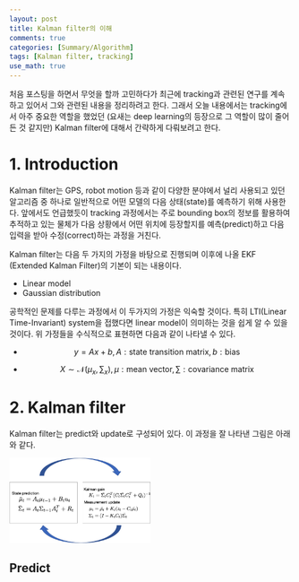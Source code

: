 ```yaml
---
layout: post
title: Kalman filter의 이해
comments: true
categories: [Summary/Algorithm]
tags: [Kalman filter, tracking]
use_math: true
---
```


처음 포스팅을 하면서 무엇을 할까 고민하다가 최근에 tracking과 관련된 연구를 계속하고 있어서 그와 관련된 내용을 정리하려고 한다. 그래서 오늘 내용에서는 tracking에서 아주 중요한 역할을 했었던 (요새는 deep learning의 등장으로 그 역할이 많이 줄어든 것 같지만) Kalman filter에 대해서 간략하게 다뤄보려고 한다.

# 1. Introduction

Kalman filter는 GPS, robot motion 등과 같이 다양한 분야에서 널리 사용되고 있던 알고리즘 중 하나로 일반적으로 어떤 모델의 다음 상태(state)를 예측하기 위해 사용한다. 앞에서도 언급했듯이 tracking 과정에서는 주로 bounding box의 정보를 활용하여 추적하고 있는 물체가 다음 상황에서 어떤 위치에 등장할지를 예측(predict)하고 다음 입력을 받아 수정(correct)하는 과정을 거친다.

Kalman filter는 다음 두 가지의 가정을 바탕으로 진행되며 이후에 나올 EKF (Extended Kalman Filter)의 기본이 되는 내용이다.

* Linear model
* Gaussian distribution

공학적인 문제를 다루는 과정에서 이 두가지의 가정은 익숙할 것이다. 특히 LTI(Linear Time-Invariant) system을 접했다면 linear model이 의미하는 것을 쉽게 알 수 있을 것이다. 위 가정들을 수식적으로 표현하면 다음과 같이 나타낼 수 있다.

* $$y = Ax+b, A:\text{state transition matrix}, b: \text{bias}$$

* $$X \sim \mathcal{N}(\mu_x, \sum_x), \mu: \text{mean vector}, \sum: \text{covariance matrix}$$



# 2. Kalman filter

Kalman filter는 predict와 update로 구성되어 있다. 이 과정을 잘 나타낸 그림은 아래와 같다.

<img src="/assets/post_img/kalman_filter_01.png" alt="Kalmna filter algorithm" width=50% />

## Predict

